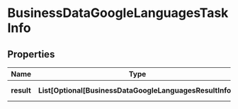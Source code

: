 # BusinessDataGoogleLanguagesTaskInfo


## Properties

| Name | Type | Description | Notes |
|------------ | ------------- | ------------- | -------------|
**result** | **List[Optional[BusinessDataGoogleLanguagesResultInfo]]** | array of results |[optional]|